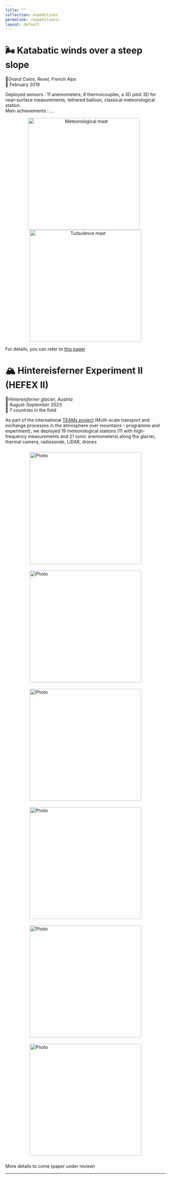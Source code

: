 ```yaml
---
title: ""
collection: expeditions
permalink: /expeditions/
layout: default
---
```

# 🌬️ Katabatic winds over a steep slope

📍*Grand Colon, Revel, French Alps*  
📅 February 2019  

Deployed sensors : 11 anemometers, 6 thermocouples, a 3D pitot 3D for near-surface measurements, tethered balloon, classical meteorological station.  
Main achievements : ...   

<div style="text-align: center;">
  <div style="display: inline-block; margin-right: 10px;">
    <img src="/images/Grand_Colon/DSC02877.JPG" alt="Meteorological mast" width="350" />
  </div>
  <div style="display: inline-block;">
    <img src="/images/Grand_Colon/DSC02897.JPG" alt="Turbulence mast" width="350" />
  </div>
</div>


For details, you can refer to [this paper](https://hal.science/hal-03350043/file/Charrondi%C3%A8re2022.pdf)  

# 🏔️ Hintereisferner Experiment II (HEFEX II) 

📍*Hintereisferner glacier, Austria*  
📅 August-September 2023  
👤 7 countries in the field  

As part of the international [TEAMx project](https://www.teamx-programme.org/) (Multi-scale transport and exchange processes in the atmosphere over mountains - programme and experiment), we deployed 19 meteorological stations (11 with high-frequency measurements and 21 sonic anemometers) along the glacier, thermal camera, radiosonde, LiDAR, drones

<div style="display: flex; flex-wrap: wrap; justify-content: center;">
  <div style="width: 350px; height: 350px; margin: 10px; overflow: hidden;">
    <img src="/images/HEFEXII/Grand_mat.jpg" alt="Photo" style="width: 100%; height: 100%; object-fit: cover;" />
  </div>
  <div style="width: 350px; height: 350px; margin: 10px; overflow: hidden;">
    <img src="/images/HEFEXII/Glacier.jpg" alt="Photo" style="width: 100%; height: 100%; object-fit: cover;" />
  </div>
  <div style="width: 350px; height: 350px; margin: 10px; overflow: hidden;">
    <img src="/images/HEFEXII/Petit_mat_moraine.HEIC" alt="Photo" style="width: 100%; height: 100%; object-fit: cover;" />
  </div>
  <div style="width: 350px; height: 350px; margin: 10px; overflow: hidden;">
    <img src="/images/HEFEXII/LIDAR.JPG" alt="Photo" style="width: 100%; height: 100%; object-fit: cover;" />
  </div>
  <div style="width: 350px; height: 350px; margin: 10px; overflow: hidden;">
    <img src="/images/HEFEXII/Petit_mat_neige.HEIC" alt="Photo" style="width: 100%; height: 100%; object-fit: cover;" />
  </div>
  <div style="width: 350px; height: 350px; margin: 10px; overflow: hidden;">
    <img src="/images/HEFEXII/Ballon.JPEG" alt="Photo" style="width: 100%; height: 100%; object-fit: cover;" />
  </div>
</div>


More details to come (paper under review)

---






